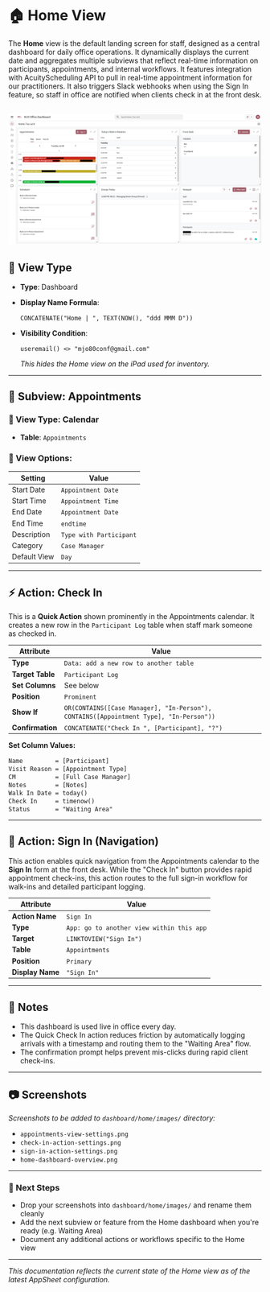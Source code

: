 # 🏠 Home View

The **Home** view is the default landing screen for staff, designed as a central dashboard for daily office operations. It dynamically displays the current date and aggregates multiple subviews that reflect real-time information on participants, appointments, and internal workflows. It features integration with AcuityScheduling API to pull in real-time appointment information for our practitioners. It also triggers Slack webhooks when using the Sign In feature, so staff in office are notified when clients check in at the front desk.  

![Home View Screenshot](../images/home-view.png)
---

## 🧱 View Type
- **Type**: Dashboard
- **Display Name Formula**:  
  ```appsheetscript
  CONCATENATE("Home | ", TEXT(NOW(), "ddd MMM D"))
  ```

- **Visibility Condition**:
  ```appsheetscript
  useremail() <> "mjo80conf@gmail.com"
  ```
  *This hides the Home view on the iPad used for inventory.*

---

## 🧩 Subview: Appointments

### 🔹 View Type: Calendar  
- **Table**: `Appointments`

### 🔧 View Options:
| Setting        | Value               |
|----------------|---------------------|
| Start Date     | `Appointment Date`  |
| Start Time     | `Appointment Time`  |
| End Date       | `Appointment Date`  |
| End Time       | `endtime`           |
| Description    | `Type with Participant` |
| Category       | `Case Manager`      |
| Default View   | `Day`               |

---

## ⚡ Action: Check In

This is a **Quick Action** shown prominently in the Appointments calendar. It creates a new row in the `Participant Log` table when staff mark someone as checked in.

| Attribute         | Value |
|------------------|-------|
| **Type**          | `Data: add a new row to another table` |
| **Target Table**  | `Participant Log` |
| **Set Columns**   | See below |
| **Position**      | `Prominent` |
| **Show If**       | `OR(CONTAINS([Case Manager], "In-Person"), CONTAINS([Appointment Type], "In-Person"))` |
| **Confirmation**  | `CONCATENATE("Check In ", [Participant], "?")` |

**Set Column Values:**
```text
Name         = [Participant]
Visit Reason = [Appointment Type]
CM           = [Full Case Manager]
Notes        = [Notes]
Walk In Date = today()
Check In     = timenow()
Status       = "Waiting Area"
```

---

## 🔄 Action: Sign In (Navigation)

This action enables quick navigation from the Appointments calendar to the **Sign In** form at the front desk. While the "Check In" button provides rapid appointment check-ins, this action routes to the full sign-in workflow for walk-ins and detailed participant logging.

| Attribute        | Value |
|-----------------|-------|
| **Action Name**  | `Sign In` |
| **Type**         | `App: go to another view within this app` |
| **Target**       | `LINKTOVIEW("Sign In")` |
| **Table**        | `Appointments` |
| **Position**     | `Primary` |
| **Display Name** | `"Sign In"` |

---

## 📎 Notes

- This dashboard is used live in office every day.
- The Quick Check In action reduces friction by automatically logging arrivals with a timestamp and routing them to the "Waiting Area" flow.
- The confirmation prompt helps prevent mis-clicks during rapid client check-ins.

---

## 📷 Screenshots

*Screenshots to be added to `dashboard/home/images/` directory:*
- `appointments-view-settings.png`
- `check-in-action-settings.png`
- `sign-in-action-settings.png`
- `home-dashboard-overview.png`

---

### 🧠 Next Steps

- Drop your screenshots into `dashboard/home/images/` and rename them cleanly
- Add the next subview or feature from the Home dashboard when you're ready (e.g. Waiting Area)
- Document any additional actions or workflows specific to the Home view

---

*This documentation reflects the current state of the Home view as of the latest AppSheet configuration.*

